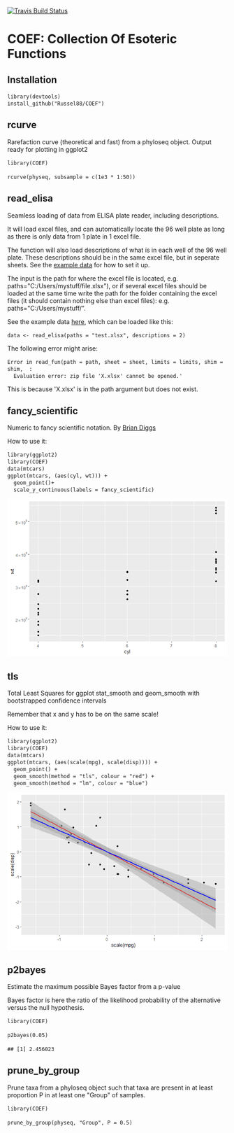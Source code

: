 [![Travis Build
Status](https://travis-ci.org/Russel88/COEF.svg?branch=master)](https://travis-ci.org/Russel88/COEF)

COEF: Collection Of Esoteric Functions
======================================

Installation
------------

    library(devtools)
    install_github("Russel88/COEF")

rcurve
------

Rarefaction curve (theoretical and fast) from a phyloseq object. Output ready for plotting in ggplot2

    library(COEF)

    rcurve(physeq, subsample = c(1e3 * 1:50))

read\_elisa
-----------

Seamless loading of data from ELISA plate reader, including
descriptions.

It will load excel files, and can automatically locate the 96 well plate
as long as there is only data from 1 plate in 1 excel file.

The function will also load descriptions of what is in each well of the
96 well plate. These descriptions should be in the same excel file, but
in seperate sheets. See the [example
data](https://raw.githubusercontent.com/Russel88/COEF/master/ExampleData/test.xlsx)
for how to set it up.

The input is the path for where the excel file is located, e.g.
paths="C:/Users/mystuff/file.xlsx"), or if several excel files should be
loaded at the same time write the path for the folder containing the
excel files (it should contain nothing else than excel files): e.g.
paths="C:/Users/mystuff/".

See the example data
[here](https://raw.githubusercontent.com/Russel88/COEF/master/ExampleData/test.xlsx),
which can be loaded like this:

    data <- read_elisa(paths = "test.xlsx", descriptions = 2)

The following error might arise:

    Error in read_fun(path = path, sheet = sheet, limits = limits, shim = shim,  : 
      Evaluation error: zip file 'X.xlsx' cannot be opened.'

This is because 'X.xlsx' is in the path argument but does not exist.

fancy\_scientific
-----------------

Numeric to fancy scientific notation. By [Brian
Diggs](https://groups.google.com/forum/#!topic/ggplot2/a_xhMoQyxZ4)

How to use it:

    library(ggplot2)
    library(COEF)
    data(mtcars)
    ggplot(mtcars, (aes(cyl, wt))) +
      geom_point()+
      scale_y_continuous(labels = fancy_scientific)

![](README_files/figure-markdown_strict/unnamed-chunk-3-1.png)

tls
---

Total Least Squares for ggplot stat\_smooth and geom\_smooth with
bootstrapped confidence intervals

Remember that x and y has to be on the same scale!

How to use it:

    library(ggplot2)
    library(COEF)
    data(mtcars)
    ggplot(mtcars, (aes(scale(mpg), scale(disp)))) +
      geom_point() +
      geom_smooth(method = "tls", colour = "red") +
      geom_smooth(method = "lm", colour = "blue")

![](README_files/figure-markdown_strict/unnamed-chunk-4-1.png)

p2bayes
-------

Estimate the maximum possible Bayes factor from a p-value

Bayes factor is here the ratio of the likelihood probability of the
alternative versus the null hypothesis.

    library(COEF)

    p2bayes(0.05)

    ## [1] 2.456023


prune_by_group
--------------

Prune taxa from a phyloseq object such that taxa are present in at least 
proportion P in at least one "Group" of samples.

    library(COEF)

    prune_by_group(physeq, "Group", P = 0.5)
